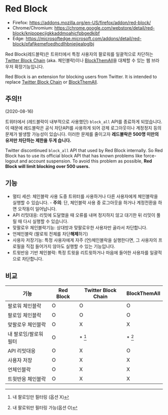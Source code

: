 # Red Block

- Firefox: https://addons.mozilla.org/en-US/firefox/addon/red-block/
- Chrome/Chromium: https://chrome.google.com/webstore/detail/red-block/knjpopecjigkkaddmoahjcfpbgedkibf
- Edge: https://microsoftedge.microsoft.com/addons/detail/red-block/pfafjkemefoedhcdlhbniejjealpglbj

Red Block(레드블락)은 트위터에서 특정 사용자의 팔로워를 일괄적으로 차단하는 [Twitter Block Chain](https://github.com/satsukitv/twitter-block-chain) (aka. 체인블락)이나 [BlockThemAll](https://github.com/u1-liquid/BlockThemAll)을 대체할 수 있는 웹 브라우저 확장기능입니다.

Red Block is an extension for blocking users from Twitter. It is intended to replace [Twitter Block Chain](https://github.com/satsukitv/twitter-block-chain) or [BlockThemAll](https://github.com/u1-liquid/BlockThemAll).

## 주의!!

(2020-08-16)

트위터에서 (레드블락이 내부적으로 사용했던) `block_all` API를 종료하게 되었습니다. 이 때문에 레드블락은 공식 차단API를 사용하게 되어 강제 로그아웃이나 계정정지 등의 문제가 발생할 가능성이 있습니다. 이러한 문제를 줄이고자 **레드블락은 500명 미만의 유저만 차단하는 제한을 두게 습니다.**

Twitter discontinued `block_all` API that used by Red Block internally. So Red Block has to use its official block API that has known problems like force-logout and account suspension. To avoid this problem as possible, **Red Block will limit blocking over 500 users.**

## 기능

- 멀티 세션: 체인블락 사용 도중 트위터를 사용하거나 다른 사용자에게 체인블락을 실행할 수 있습니다. - **주의**: 단, 체인블락 사용 중 로그아웃을 하거나 계정전환을 하면 오작동이 일어납니다.
- API 리밋대응: 리밋에 도달했을 때 오류를 내며 정지하지 않고 대기한 뒤 리밋이 풀릴 때 다시 실행할 수 있습니다.
- 맞팔로우 체인블락기능: 상대방과 맞팔로우한 사용자만 골라서 차단합니다.
- 언체인블락 (팔로워 전체를 차단**해제**하기)
- 사용자 저장기능: 특정 사용자에게 자주 (언)체인블락을 실행한다면, 그 사용자의 프로필을 직접 들어가지 않아도 실행할 수 있는 기능입니다.
- 트윗반응 기반 체인블락: 특정 트윗을 리트윗하거나 마음에 들어한 사용자를 일괄적으로 차단합니다.

## 비교

| 기능                  | Red Block | Twitter Block Chain | BlockThemAll |
| --------------------- | --------- | ------------------- | ------------ |
| 팔로워 체인블락       | O         | O                   | O            |
| 팔로잉 체인블락       | O         | O                   | O            |
| 맞팔로우 체인블락     | O         | X                   | X            |
| 내 팔로잉/팔로워 필터 | O         | \* [^1]             | \* [^2]      |
| API 리밋대응          | O         | X                   | O            |
| 사용자 저장           | O         | X                   | X            |
| 언체인블락            | O         | X                   | X            |
| 트윗반응 체인블락     | O         | X                   | X            |

[^1]: 내 팔로잉만 필터링 (옵션 X)
[^2]: 내 팔로워만 필터링 가능(옵션 O)

